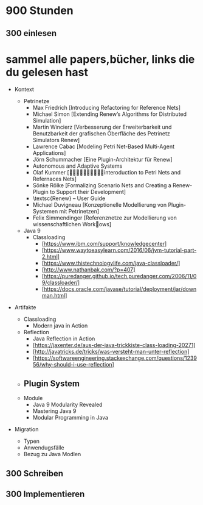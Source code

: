 900 Stunden 
============


300 einlesen 
------------
# sammel alle papers,bücher, links die du gelesen hast 
- Kontext 
	- Petrinetze
		+ Max Friedrich [Introducing Refactoring for Reference Nets]
		+ Michael Simon [Extending Renew’s Algorithms for Distributed Simulation]
		- Martin Wincierz [Verbesserung der Erweiterbarkeit und Benutzbarkeit der grafischen Oberfläche des Petrinetz Simulators Renew]
		+ Lawrence Cabac [Modeling Petri Net-Based Multi-Agent Applications]
		+ Jörn Schummacher [Eine Plugin-Architektur für Renew]
		+ Autonomous and Adaptive Systems
		+ Olaf Kummer [􏰣􏰒􏰌􏰊􏰎􏰣􏰒􏰌􏰊􏰎interoduction to Petri Nets and Refernaces Nets]
		+ Sönke Rölke [Formalizing Scenario Nets and Creating a Renew-Plugin to Support their Development]
		+ \textsc{Renew} – User Guide
		+ Michael Duvigneau [Konzeptionelle Modellierung von Plugin-Systemen mit Petrinetzen]
		+ Felix Simmendinger [Referenznetze zur Modellierung von wissenschaftlichen Work􏱔ows]
	- Java 9
		- Classloading 
			- [https://www.ibm.com/support/knowledgecenter]
			- [https://www.waytoeasylearn.com/2016/06/jvm-tutorial-part-2.html]
			- [https://www.thistechnologylife.com/java-classloader/]
			- [http://www.nathanbak.com/?p=407]
			- [https://puredanger.github.io/tech.puredanger.com/2006/11/09/classloader/]
			- [https://docs.oracle.com/javase/tutorial/deployment/jar/downman.html]

- Artifakte 
	- Classloading 
		- Modern java in Action  
	- Reflection 
		- Java Reflection in Action 
		- [https://jaxenter.de/aus-der-java-trickkiste-class-loading-20271]
		- [http://javatricks.de/tricks/was-versteht-man-unter-reflection]
		- [https://softwareengineering.stackexchange.com/questions/123956/why-should-i-use-reflection]
	- Plugin System
		- 
	- Module	
		- Java 9 Modularity Revealed 
		- Mastering Java 9
		- Modular Programming in Java 

- Migration 
	- Typen 
	- Anwendugsfälle 
	- Bezug zu Java Modlen 

300 Schreiben 
------------



300 Implementieren 
------------



